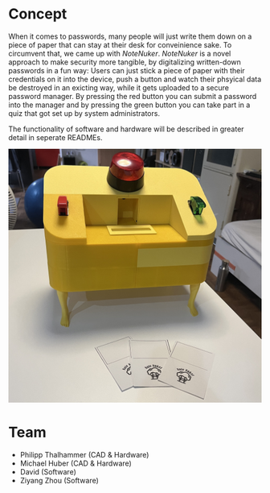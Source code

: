 # Concept #
When it comes to passwords, many people will just write them down on a piece of paper that can stay at their desk for conveinience sake. To circumvent that, we came up with *NoteNuker*. *NoteNuker* is a novel approach to make security more tangible, by digitalizing written-down passwords in a fun way:
Users can just stick a piece of paper with their credentials on it into the device, push a button and watch their phsyical data be destroyed in an exicting way, while it gets uploaded to a secure password manager.
By pressing the red button you can submit a password into the manager and by pressing the green button you can take part in a quiz that got set up by system administrators.

The functionality of software and hardware will be described in greater detail in seperate READMEs.

![Prototype](Prototype.JPG "Prototype")

# Team #
- Philipp Thalhammer (CAD & Hardware)
- Michael Huber (CAD & Hardware)
- David (Software)
- Ziyang Zhou (Software)
